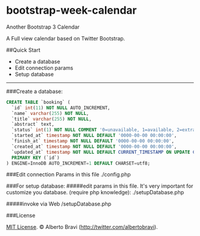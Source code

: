 bootstrap-week-calendar
=======================

Another Bootstrap 3 Calendar

A Full view calendar based on Twitter Bootstrap.

##Quick Start
 - Create a database
 - Edit connection params
 - Setup database


----------


###Create a database:

````sql
CREATE TABLE `booking` (
  `id` int(11) NOT NULL AUTO_INCREMENT,
  `name` varchar(255) NOT NULL,
  `title` varchar(255) NOT NULL,
  `abstract` text,
  `status` int(1) NOT NULL COMMENT '0=unavailable, 1=available, 2=extra',
  `started_at` timestamp NOT NULL DEFAULT '0000-00-00 00:00:00',
  `finish_at` timestamp NOT NULL DEFAULT '0000-00-00 00:00:00',
  `created_at` timestamp NOT NULL DEFAULT '0000-00-00 00:00:00',
  `updated_at` timestamp NOT NULL DEFAULT CURRENT_TIMESTAMP ON UPDATE CURRENT_TIMESTAMP,
  PRIMARY KEY (`id`)
) ENGINE=InnoDB AUTO_INCREMENT=1 DEFAULT CHARSET=utf8;
````


###Edit connection Params in this file 
    ./config.php

###For setup database:
#####edit params in this file. It's very important for customize you database. (require php knowledge):
    ./setupDatabase.php

#####invoke via Web
    /setupDatabase.php

###License

[MIT License](LICENSE). © Alberto Bravi (http://twitter.com/albertobravi).
